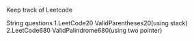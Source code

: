 Keep track of Leetcode

String questions
1.LeetCode20   ValidParentheses20(using stack)
2.LeetCode680  ValidPalindrome680(using two pointer)
